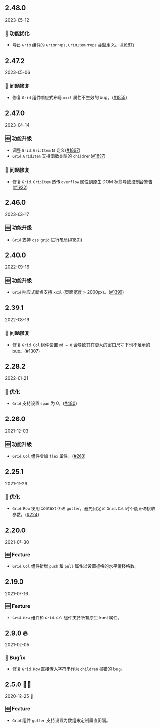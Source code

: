 ## 2.48.0

2023-05-12

### 💎 功能优化

- 导出 `Grid` 组件的 `GridProps`, `GridItemProps` 类型定义。([#1957](https://github.com/arco-design/arco-design/pull/1957))

## 2.47.2

2023-05-06

### 🐛 问题修复

- 修复 `Grid` 组件响应式布局 `xxxl` 属性不生效的 bug。([#1955](https://github.com/arco-design/arco-design/pull/1955))

## 2.47.0

2023-04-14

### 🆕 功能升级

- 调整 `Grid.GridItem` ts 定义([#1897](https://github.com/arco-design/arco-design/pull/1897))
- `Grid.GridItem` 支持函数类型的 `children`([#1897](https://github.com/arco-design/arco-design/pull/1897))

### 🐛 问题修复

- 修复 `Grid.GridItem` 透传 `overflow` 属性到原生 DOM 标签导致控制台警告([#1922](https://github.com/arco-design/arco-design/pull/1922))

## 2.46.0

2023-03-17

### 🆕 功能升级

- `Grid` 支持 `css grid` 进行布局([#1801](https://github.com/arco-design/arco-design/pull/1801))

## 2.40.0

2022-09-16

### 🆕 功能升级

- `Grid` 响应式断点支持 `xxxl` (页面宽度 > 2000px)。([#1396](https://github.com/arco-design/arco-design/pull/1396))

## 2.39.1

2022-08-19

### 🐛 问题修复

- 修复 `Grid.Col` 组件设置 `md = 0` 会导致其在更大的窗口尺寸下也不展示的 bug。([#1307](https://github.com/arco-design/arco-design/pull/1307))

## 2.28.2

2022-01-21

### 💎 优化

- `Grid` 支持设置 `span` 为 0。([#480](https://github.com/arco-design/arco-design/pull/480))

## 2.26.0

2021-12-03

### 🆕 功能升级

- `Grid.Col` 组件增加 `flex` 属性。([#268](https://github.com/arco-design/arco-design/pull/268))

## 2.25.1

2021-11-26

### 💎 优化

- `Grid.Row` 使用 context 传递 `gutter`，避免自定义 `Grid.Col` 时不能正确接收参数。([#224](https://github.com/arco-design/arco-design/pull/224))

## 2.20.0

2021-07-30

### 🆕 Feature

- `Grid.Col` 组件新增 `push` 和 `pull` 属性以设置栅格的水平偏移格数。

## 2.19.0

2021-07-16

### 🆕 Feature

- `Grid.Row` 组件和 `Grid.Col` 组件支持所有原生 html 属性。



## 2.9.0 🔥

2021-02-05

### 🐛 Bugfix

- 修复 `Grid.Row` 直接传入字符串作为 `children` 报错的 bug。

## 2.5.0 🎅🏽

2020-12-25 🎄

### 🆕 Feature

- `Grid` 组件 `gutter` 支持设置为数组来定制垂直间隔。

